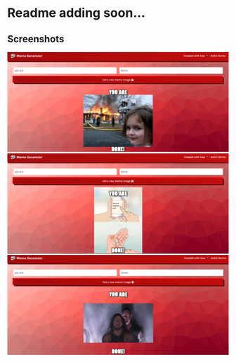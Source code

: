 # Readme adding soon...
## Screenshots

![Zip Code App main page](<Screenshot (227).png>)
![Zip Code App search result part-1](<Screenshot (228).png>)
![Zip Code App search result part-2](<Screenshot (229).png>)